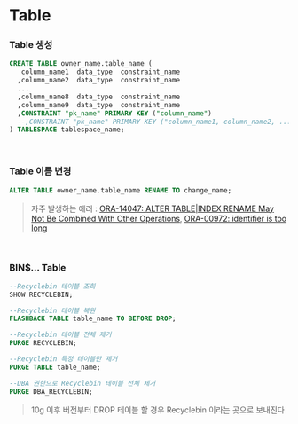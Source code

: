 Table
===

### Table 생성
```sql
CREATE TABLE owner_name.table_name (
   column_name1  data_type  constraint_name
  ,column_name2  data_type  constraint_name
  ...
  ,column_name8  data_type  constraint_name
  ,column_name9  data_type  constraint_name
  ,CONSTRAINT "pk_name" PRIMARY KEY ("column_name")
  --,CONSTRAINT "pk_name" PRIMARY KEY ("column_name1, column_name2, ...")
) TABLESPACE tablespace_name;
```

<br>

### Table 이름 변경
```sql
ALTER TABLE owner_name.table_name RENAME TO change_name;
```
>자주 발생하는 에러 : [ORA-14047: ALTER TABLE|INDEX RENAME May Not Be Combined With Other Operations](./Error/14047.md), [ORA-00972: identifier is too long](./Error/00972.md)

<br>

### BIN$... Table
```sql
--Recyclebin 테이블 조회
SHOW RECYCLEBIN;

--Recyclebin 테이블 복원
FLASHBACK TABLE table_name TO BEFORE DROP;

--Recyclebin 테이블 전체 제거
PURGE RECYCLEBIN;

--Recyclebin 특정 테이블만 제거
PURGE TABLE table_name;

--DBA 권한으로 Recyclebin 테이블 전체 제거
PURGE DBA_RECYCLEBIN;
```
>10g 이후 버전부터 DROP 테이블 할 경우 Recyclebin 이라는 곳으로 보내진다

<br>

### 
